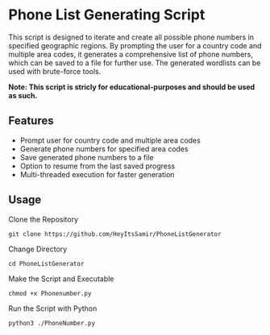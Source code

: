 # Phone List Generating Script
This script is designed to iterate and create all possible phone numbers in specified geographic regions. 
By prompting the user for a country code and multiple area codes, it generates a comprehensive list of phone numbers, which can be saved to a file for further use. 
The generated wordlists can be used with brute-force tools.

**Note: This script is stricly for educational-purposes and should be used as such.**

## Features
* Prompt user for country code and multiple area codes
* Generate phone numbers for specified area codes
* Save generated phone numbers to a file
* Option to resume from the last saved progress
* Multi-threaded execution for faster generation

## Usage
Clone the Repository
```
git clone https://github.com/HeyItsSamir/PhoneListGenerator
```
Change Directory
```
cd PhoneListGenerator
```
Make the Script and Executable
````
chmod +x Phonenumber.py
````
Run the Script with Python
````
python3 ./PhoneNumber.py
````

